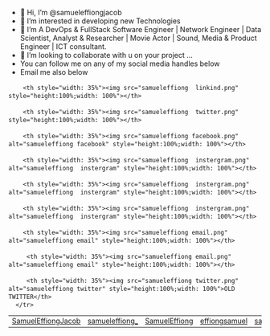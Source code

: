 - 👋 Hi, I’m @samueleffiongjacob
- 👀 I’m interested in developing new Technologies
- 🌱 I’m A DevOps & FullStack Software Engineer | Network Engineer | Data Scientist, Analyst & Researcher | Movie Actor | Sound, Media & Product Engineer | ICT consultant.
- 💞️ I’m looking to collaborate with u on your project ...
- You can follow me on any of my social media handles below
- Email me also below

<table style="width:100%;height: 100%">
  <thead style="width:100%;height: 100%">
       <tr class="table heading">

        <th style="width: 35%"><img src="samueleffiong  linkind.png" style="height:100%;width: 100%"></th>

        <th style="width: 35%"><img src="samueleffiong  twitter.png" style="height:100%;width: 100%"></th>

        <th style="width: 35%"><img src="samueleffiong facebook.png" alt="samueleffiong facebook" style="height:100%;width: 100%"></th>

        <th style="width: 35%"><img src="samueleffiong  instergram.png" alt="samueleffiong  instergram" style="height:100%;width: 100%"></th>

        <th style="width: 35%"><img src="samueleffiong  instergram.png" alt="samueleffiong  instergram" style="height:100%;width: 100%"></th>

        <th style="width: 35%"><img src="samueleffiong  instergram.png" alt="samueleffiong  instergram" style="height:100%;width: 100%"></th>

        <th style="width: 35%"><img src="samueleffiong email.png" alt="samueleffiong email" style="height:100%;width: 100%"></th>

         <th style="width: 35%"><img src="samueleffiong email.png" alt="samueleffiong email" style="height:100%;width: 100%"></th>

         <th style="width: 35%"><img src="samueleffiong twitter.png" alt="samueleffiong twitter" style="height:100%;width: 100%">OLD TWITTER</th>
      </tr>

  </thead>
  <tbody>
        <td><a href="https://www.linkedin.com/in/samuel-effiong-jacob-9467a1175/">SamuelEffiongJacob</td>
        <td><a href="https://twitter.com/samueleffiong_">samueleffiong_</td>
        <td><a href="https://www.facebook.com/samueleffiong.jacob/">SamuelEffiong</td>
        <td><a href="https://www.instagram.com/effiongsamuel/">effiongsamuel</td>
        <td><a href="https://www.instagram.com/samueleffiong_official/">samueleffiong_official</td>
        <td><a href="https://www.instagram.com/samueleffiong0/">samueleffiong0</td>
        <td>samueleffiongjacob@gmail.com</td>
        <td>samueleffiong685@gmail.com</td>
        <td><a href="https://twitter.com/SamuelEFFIONG01">SamuelEFFIONG01</td>
      
  </tbody>
</table>

<!---
samueleffiongjacob/samueleffiongjacob is a ✨ special ✨ repository because its `README.md` (this file) appears on your GitHub profile.
You can click the Preview link to take a look at your changes.
// OLD TWITTER ACCOUNT WITH GMAIL samueleffiongjacob@gmail.com
--->
